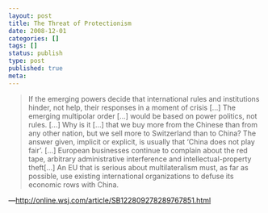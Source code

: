 ```yaml
---
layout: post
title: The Threat of Protectionism
date: 2008-12-01
categories: []
tags: []
status: publish
type: post
published: true
meta:
---
```

<div class="entry-content"><blockquote>If the emerging powers decide that international rules and institutions hinder, not help, their responses in a moment of crisis [&#8230;] The emerging multipolar order [&#8230;] would be based on power politics, not rules.  [&#8230;] Why is it [&#8230;] that we buy more from the Chinese than from any other nation, but we sell more to Switzerland than to China? The answer given, implicit or explicit, is usually that &#8216;China does not play fair&#8217;.  [&#8230;] European businesses continue to complain about the red tape, arbitrary administrative interference and intellectual-property theft[&#8230;]  An EU that is serious about multilateralism must, as far as possible, use existing international organizations to defuse its economic rows with China.</blockquote>&#8212;<a href="http://online.wsj.com/article/SB122809278289767851.html">http://online.wsj.com/article/SB122809278289767851.html</a>
</div>
